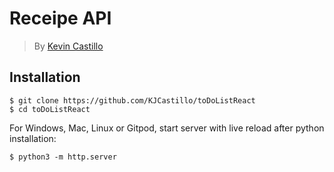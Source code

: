 # Receipe API
<!-- https://to-do-list-kjcastillo.vercel.app/ -->
 <!-- - To Do List website made on React.js using HTML, CSS, Bootstrap, and JSX. Deployed on Vercel.
 - This project was bootstrapped with [Create React App](https://github.com/facebookincubator/create-react-app).
 
 ## Features
- Add a new task to do
- Mark task as complete
- Delete task upon completion

## Future Plans
- Create login and sign up feature
- Create database to hold user tasks upon sign in
 
> [To Do List](https://to-do-list-kjcastillo.vercel.app/) -->

> By [Kevin Castillo](https://www.linkedin.com/in/kevinjcastillo/)

## Installation
```
$ git clone https://github.com/KJCastillo/toDoListReact
$ cd toDoListReact
```
For Windows, Mac, Linux or Gitpod, start server with live reload after python installation:
```
$ python3 -m http.server
```
<!-- ![To Do List React Demo](demo/demo.gif) -->